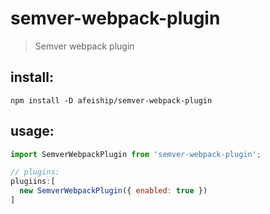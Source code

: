 # semver-webpack-plugin
> Semver webpack plugin


## install:
```shell
npm install -D afeiship/semver-webpack-plugin
```

## usage:
```js
import SemverWebpackPlugin from 'semver-webpack-plugin';

// plugins:
plugiins:[
  new SemverWebpackPlugin({ enabled: true })
]
```
